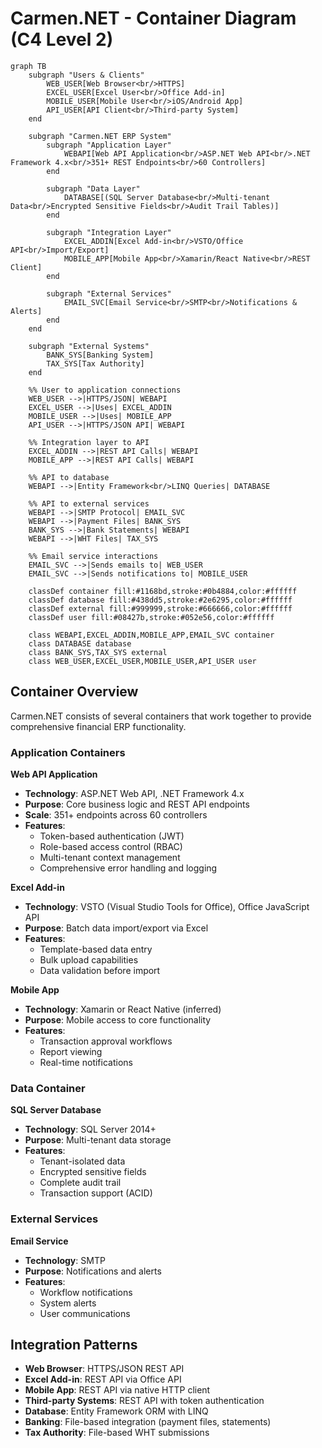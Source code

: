 # Carmen.NET - Container Diagram (C4 Level 2)

```mermaid
graph TB
    subgraph "Users & Clients"
        WEB_USER[Web Browser<br/>HTTPS]
        EXCEL_USER[Excel User<br/>Office Add-in]
        MOBILE_USER[Mobile User<br/>iOS/Android App]
        API_USER[API Client<br/>Third-party System]
    end

    subgraph "Carmen.NET ERP System"
        subgraph "Application Layer"
            WEBAPI[Web API Application<br/>ASP.NET Web API<br/>.NET Framework 4.x<br/>351+ REST Endpoints<br/>60 Controllers]
        end

        subgraph "Data Layer"
            DATABASE[(SQL Server Database<br/>Multi-tenant Data<br/>Encrypted Sensitive Fields<br/>Audit Trail Tables)]
        end

        subgraph "Integration Layer"
            EXCEL_ADDIN[Excel Add-in<br/>VSTO/Office API<br/>Import/Export]
            MOBILE_APP[Mobile App<br/>Xamarin/React Native<br/>REST Client]
        end

        subgraph "External Services"
            EMAIL_SVC[Email Service<br/>SMTP<br/>Notifications & Alerts]
        end
    end

    subgraph "External Systems"
        BANK_SYS[Banking System]
        TAX_SYS[Tax Authority]
    end

    %% User to application connections
    WEB_USER -->|HTTPS/JSON| WEBAPI
    EXCEL_USER -->|Uses| EXCEL_ADDIN
    MOBILE_USER -->|Uses| MOBILE_APP
    API_USER -->|HTTPS/JSON API| WEBAPI

    %% Integration layer to API
    EXCEL_ADDIN -->|REST API Calls| WEBAPI
    MOBILE_APP -->|REST API Calls| WEBAPI

    %% API to database
    WEBAPI -->|Entity Framework<br/>LINQ Queries| DATABASE

    %% API to external services
    WEBAPI -->|SMTP Protocol| EMAIL_SVC
    WEBAPI -->|Payment Files| BANK_SYS
    BANK_SYS -->|Bank Statements| WEBAPI
    WEBAPI -->|WHT Files| TAX_SYS

    %% Email service interactions
    EMAIL_SVC -->|Sends emails to| WEB_USER
    EMAIL_SVC -->|Sends notifications to| MOBILE_USER

    classDef container fill:#1168bd,stroke:#0b4884,color:#ffffff
    classDef database fill:#438dd5,stroke:#2e6295,color:#ffffff
    classDef external fill:#999999,stroke:#666666,color:#ffffff
    classDef user fill:#08427b,stroke:#052e56,color:#ffffff

    class WEBAPI,EXCEL_ADDIN,MOBILE_APP,EMAIL_SVC container
    class DATABASE database
    class BANK_SYS,TAX_SYS external
    class WEB_USER,EXCEL_USER,MOBILE_USER,API_USER user
```

## Container Overview

Carmen.NET consists of several containers that work together to provide comprehensive financial ERP functionality.

### Application Containers

**Web API Application**
- **Technology**: ASP.NET Web API, .NET Framework 4.x
- **Purpose**: Core business logic and REST API endpoints
- **Scale**: 351+ endpoints across 60 controllers
- **Features**:
  - Token-based authentication (JWT)
  - Role-based access control (RBAC)
  - Multi-tenant context management
  - Comprehensive error handling and logging

**Excel Add-in**
- **Technology**: VSTO (Visual Studio Tools for Office), Office JavaScript API
- **Purpose**: Batch data import/export via Excel
- **Features**:
  - Template-based data entry
  - Bulk upload capabilities
  - Data validation before import

**Mobile App**
- **Technology**: Xamarin or React Native (inferred)
- **Purpose**: Mobile access to core functionality
- **Features**:
  - Transaction approval workflows
  - Report viewing
  - Real-time notifications

### Data Container

**SQL Server Database**
- **Technology**: SQL Server 2014+
- **Purpose**: Multi-tenant data storage
- **Features**:
  - Tenant-isolated data
  - Encrypted sensitive fields
  - Complete audit trail
  - Transaction support (ACID)

### External Services

**Email Service**
- **Technology**: SMTP
- **Purpose**: Notifications and alerts
- **Features**:
  - Workflow notifications
  - System alerts
  - User communications

## Integration Patterns

- **Web Browser**: HTTPS/JSON REST API
- **Excel Add-in**: REST API via Office API
- **Mobile App**: REST API via native HTTP client
- **Third-party Systems**: REST API with token authentication
- **Database**: Entity Framework ORM with LINQ
- **Banking**: File-based integration (payment files, statements)
- **Tax Authority**: File-based WHT submissions
